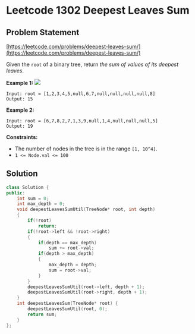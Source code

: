 # Leetcode 1302 Deepest Leaves Sum

## Problem Statement

[https://leetcode.com/problems/deepest-leaves-sum/](https://leetcode.com/problems/deepest-leaves-sum/)

Given the `root` of a binary tree, return _the sum of values of its deepest leaves_.

**Example 1:** ![](https://assets.leetcode.com/uploads/2019/07/31/1483_ex1.png)

```text
Input: root = [1,2,3,4,5,null,6,7,null,null,null,null,8]
Output: 15
```

**Example 2:**

```text
Input: root = [6,7,8,2,7,1,3,9,null,1,4,null,null,null,5]
Output: 19
```

**Constraints:**

* The number of nodes in the tree is in the range `[1, 10^4]`.
* `1 <= Node.val <= 100`

## Solution

```cpp
class Solution {
public:
    int sum = 0;
    int max_depth = 0;
    void deepestLeavesSumUtil(TreeNode* root, int depth)
    {
        if(!root)
            return;
        if(!root->left && !root->right)
        {
            if(depth == max_depth)
                sum += root->val;
            if(depth > max_depth)
            {
                max_depth = depth;
                sum = root->val;
            }
        }
        deepestLeavesSumUtil(root->left, depth + 1);
        deepestLeavesSumUtil(root->right, depth + 1);
    }
    int deepestLeavesSum(TreeNode* root) {
        deepestLeavesSumUtil(root, 0);
        return sum;
    }
};
```



